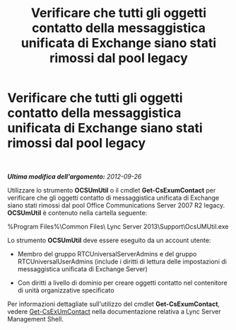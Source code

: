﻿---
title: Verificare che tutti gli oggetti contatto della messaggistica unificata di Exchange siano stati rimossi dal pool legacy
TOCTitle: Verificare che tutti gli oggetti contatto della messaggistica unificata di Exchange siano stati rimossi dal pool legacy
ms:assetid: 5a813169-0ed7-4f84-a242-ed2cd4ea5c43
ms:mtpsurl: https://technet.microsoft.com/it-it/library/JJ688068(v=OCS.15)
ms:contentKeyID: 49887576
ms.date: 08/24/2015
mtps_version: v=OCS.15
ms.translationtype: HT
---

# Verificare che tutti gli oggetti contatto della messaggistica unificata di Exchange siano stati rimossi dal pool legacy

 

_**Ultima modifica dell'argomento:** 2012-09-26_

Utilizzare lo strumento **OCSUmUtil** o il cmdlet **Get-CsExumContact** per verificare che gli oggetti contatto di messaggistica unificata di Exchange siano stati rimossi dal pool Office Communications Server 2007 R2 legacy. **OCSUmUtil** è contenuto nella cartella seguente:

%Program Files%\\Common Files\\ Lync Server 2013\\Support\\OcsUMUtil.exe

Lo strumento **OCSUmUtil** deve essere eseguito da un account utente:

  - Membro del gruppo RTCUniversalServerAdmins e del gruppo RTCUniversalUserAdmins (include i diritti di lettura delle impostazioni di messaggistica unificata di Exchange Server)

  - Con diritti a livello di dominio per creare oggetti contatto nel contenitore di unità organizzative specificato

Per informazioni dettagliate sull'utilizzo del cmdlet **Get-CsExumContact**, vedere [Get-CsExUmContact](https://docs.microsoft.com/en-us/powershell/module/skype/Get-CsExUmContact) nella documentazione relativa a Lync Server Management Shell.

